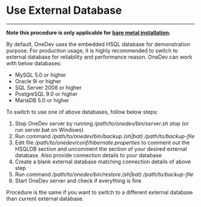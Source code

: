 # Use External Database
-------

**Note this procedure is only applicable for [bare metal installation](run-on-bare-metal-machine.md).**

By default, OneDev uses the embedded HSQL database for demonstration purpose. For production usage, it is highly recommended to switch to external database for reliability and performance reason. OneDev can work with below databases:
* MySQL 5.0 or higher
* Oracle 9i or higher
* SQL Server 2008 or higher
* PostgreSQL 9.0 or higher
* MariaDB 5.0 or higher

To switch to use one of above databases, follow below steps:

1. Stop OneDev server by running _/path/to/onedev/bin/server.sh stop_ (or run server.bat on Windows)
1. Run command _/path/to/onedev/bin/backup.(sh|bat) /path/to/backup-file_ 
1. Edit file _/path/to/onedev/conf/hibernate.properties_ to comment out the HSQLDB section and uncomment the section of your desired external database. Also provide connection details to your database
1. Create a blank external database matching connection details of above step
1. Run command _/path/to/onedev/bin/restore.(sh|bat) /path/to/backup-file_
1. Start OneDev server and check if everything is fine

Procedure is the same if you want to switch to a different external database than current external database.